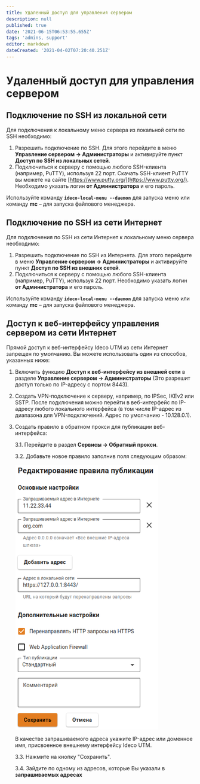 ```yaml
---
title: Удаленный доступ для управления сервером
description: null
published: true
date: '2021-06-15T06:53:55.655Z'
tags: 'admins, support'
editor: markdown
dateCreated: '2021-04-02T07:20:40.251Z'
---
```


# Удаленный доступ для управления сервером

## Подключение по SSH из локальной сети

Для подключения к локальному меню сервера из локальной сети по SSH необходимо:

1. Разрешить подключение по SSH. Для этого перейдите в меню **Управление сервером -> Администраторы** и активируйте пункт **Доступ по SSH из локальных сетей**.
2. Подключиться к серверу с помощью любого SSH-клиента (например, PuTTY), используя 22 порт. Скачать SSH-клиент PuTTY вы можете на сайте [https://www.putty.org/](https://www.putty.org/). Необходимо указать логин **от Администратора** и его пароль.

Используйте команду **`ideco-local-menu --daemon`** для запуска меню или команду **mc** – для запуска файлового менеджера.

## Подключение по SSH из сети Интернет

Для подключения по SSH из сети Интернет к локальному меню сервера необходимо:

1. Разрешить подключение по SSH из Интернета. Для этого перейдите в меню **Управление сервером -> Администраторы** и активируйте пункт **Доступ по SSH из внешних сетей**.
2. Подключиться к серверу с помощью любого SSH-клиента (например, PuTTY), используя 22 порт. Необходимо указать логин **от Администратора** и его пароль.

Используйте команду **`ideco-local-menu --daemon`** для запуска меню или команду **mc** – для запуска файлового менеджера.

## Доступ к веб-интерфейсу управления сервером из сети Интернет

Прямой доступ к веб-интерфейсу Ideco UTM из сети Интернет запрещен по умолчанию. Вы можете использовать один из способов, указанных ниже:

1. Включить функцию **Доступ к веб-интерфейсу из внешней сети** в разделе **Управление сервером -> Администраторы** (Это разрешит доступ только по IP-адресу с портом 8443).
2. Создать VPN-подключение к серверу, например, по IPSec, IKEv2 или SSTP. После подключения можно перейти в веб-интерфейс по IP-адресу любого локального интерфейса (в том числе IP-адрес из диапазона для VPN-подключений. Адрес по умолчанию - 10.128.0.1).
3. Создать правило в обратном прокси для публикации веб-интерфейса:

   3.1. Перейдите в раздел **Сервисы -> Обратный прокси**.

   3.2. Добавьте новое правило заполнив поля следующим образом:

   ![](/.gitbook/assets/reverse-proxy-rule.png)

   В качестве запрашиваемого адреса укажите IP-адрес или доменное имя, присвоенное внешнему интерфейсу Ideco UTM.

   3.3. Нажмите на кнопку "Сохранить".

   3.4. Зайдите по одному из адресов, которые Вы указали в **запрашиваемых адресах**
